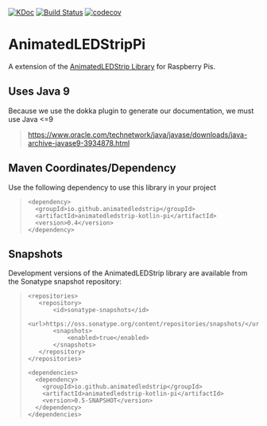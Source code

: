 [![KDoc](https://img.shields.io/badge/KDoc-read-green.svg)](https://animatedledstrip.github.io/AnimatedLEDStripPi/animatedledstrip-pi/)
[![Build Status](https://travis-ci.com/AnimatedLEDStrip/AnimatedLEDStripPi.svg?branch=master)](https://travis-ci.com/AnimatedLEDStrip/AnimatedLEDStripPi)
[![codecov](https://codecov.io/gh/AnimatedLEDStrip/AnimatedLEDStripPi/branch/master/graph/badge.svg)](https://codecov.io/gh/AnimatedLEDStrip/AnimatedLEDStripPi)

# AnimatedLEDStripPi
A extension of the [AnimatedLEDStrip Library](https://github.com/maxnz/AnimatedLEDStrip) for Raspberry Pis.

## Uses Java 9
Because we use the dokka plugin to generate our documentation, we must use Java <=9
> https://www.oracle.com/technetwork/java/javase/downloads/java-archive-javase9-3934878.html

## Maven Coordinates/Dependency
Use the following dependency to use this library in your project
> ```
> <dependency>
>   <groupId>io.github.animatedledstrip</groupId>
>   <artifactId>animatedledstrip-kotlin-pi</artifactId>
>   <version>0.4</version>
> </dependency>
> ```


## Snapshots
Development versions of the AnimatedLEDStrip library are available from the Sonatype snapshot repository:

> ```
> <repositories>
>    <repository>
>        <id>sonatype-snapshots</id>
>        <url>https://oss.sonatype.org/content/repositories/snapshots/</url>
>        <snapshots>
>            <enabled>true</enabled>
>        </snapshots>
>    </repository>
> </repositories>
> 
> <dependencies>
>   <dependency>
>     <groupId>io.github.animatedledstrip</groupId>
>     <artifactId>animatedledstrip-kotlin-pi</artifactId>
>     <version>0.5-SNAPSHOT</version>
>   </dependency>
> </dependencies>

